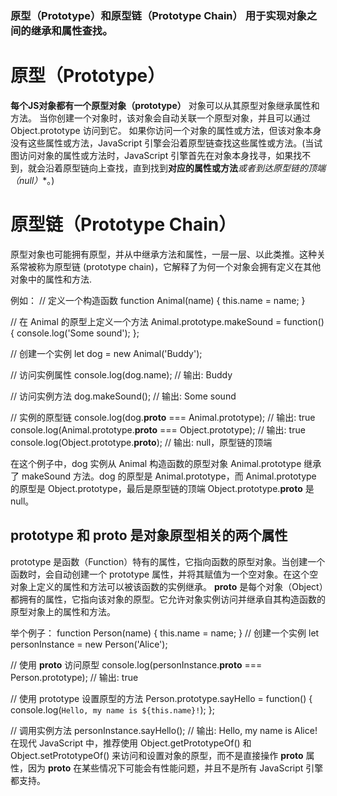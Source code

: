 ### 原型（Prototype）和原型链（Prototype Chain）  用于实现对象之间的继承和属性查找。

# 原型（Prototype）
 **每个JS对象都有一个原型对象（prototype）**
对象可以从其原型对象继承属性和方法。
当你创建一个对象时，该对象会自动关联一个原型对象，并且可以通过 Object.prototype 访问到它。
如果你访问一个对象的属性或方法，但该对象本身没有这些属性或方法，JavaScript 引擎会沿着原型链查找这些属性或方法。(当试图访问对象的属性或方法时，JavaScript 引擎首先在对象本身找寻，如果找不到，就会沿着原型链向上查找，直到找到**对应的属性或方法***或者**到达原型链的顶端（null）**。)

# 原型链（Prototype Chain）
原型对象也可能拥有原型，并从中继承方法和属性，一层一层、以此类推。这种关系常被称为原型链 (prototype chain)，它解释了为何一个对象会拥有定义在其他对象中的属性和方法.

例如：
// 定义一个构造函数
function Animal(name) {
  this.name = name;
}

// 在 Animal 的原型上定义一个方法
Animal.prototype.makeSound = function() {
  console.log('Some sound');
};

// 创建一个实例
let dog = new Animal('Buddy');

// 访问实例属性
console.log(dog.name); // 输出: Buddy

// 访问实例方法
dog.makeSound(); // 输出: Some sound

// 实例的原型链
console.log(dog.__proto__ === Animal.prototype); // 输出: true
console.log(Animal.prototype.__proto__ === Object.prototype); // 输出: true
console.log(Object.prototype.__proto__); // 输出: null，原型链的顶端

在这个例子中，dog 实例从 Animal 构造函数的原型对象 Animal.prototype 继承了 makeSound 方法。dog 的原型是 Animal.prototype，而 Animal.prototype 的原型是 Object.prototype，最后是原型链的顶端 Object.prototype.__proto__ 是 null。



## prototype 和 __proto__ 是对象原型相关的两个属性
prototype 是函数（Function）特有的属性，它指向函数的原型对象。当创建一个函数时，会自动创建一个 prototype 属性，并将其赋值为一个空对象。在这个空对象上定义的属性和方法可以被该函数的实例继承。
__proto__ 是每个对象（Object）都拥有的属性，它指向该对象的原型。它允许对象实例访问并继承自其构造函数的原型对象上的属性和方法。

举个例子：
function Person(name) {
  this.name = name;
}
// 创建一个实例
let personInstance = new Person('Alice');

// 使用 __proto__ 访问原型
console.log(personInstance.__proto__ === Person.prototype); // 输出: true

// 使用 prototype 设置原型的方法
Person.prototype.sayHello = function() {
  console.log(`Hello, my name is ${this.name}!`);
};

// 调用实例方法
personInstance.sayHello(); // 输出: Hello, my name is Alice!
在现代 JavaScript 中，推荐使用 Object.getPrototypeOf() 和 Object.setPrototypeOf() 来访问和设置对象的原型，而不是直接操作 __proto__ 属性，因为 __proto__ 在某些情况下可能会有性能问题，并且不是所有 JavaScript 引擎都支持。